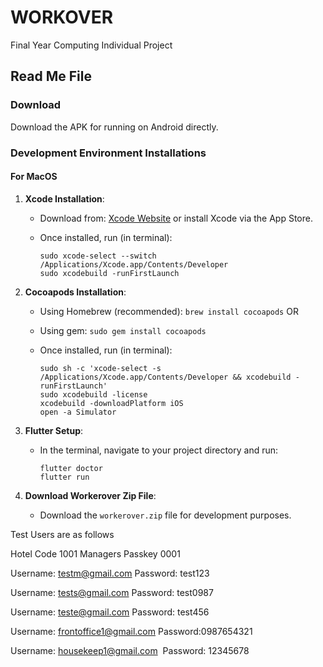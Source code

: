 # WORKOVER
Final Year Computing Individual Project

## Read Me File

### Download
Download the APK for running on Android directly.

### Development Environment Installations

#### For MacOS
1. **Xcode Installation**:
   - Download from: [Xcode Website](https://developer.apple.com/xcode/) or install Xcode via the App Store.
   - Once installed, run (in terminal):

     ```
     sudo xcode-select --switch /Applications/Xcode.app/Contents/Developer
     sudo xcodebuild -runFirstLaunch
     ```

2. **Cocoapods Installation**:
   - Using Homebrew (recommended): `brew install cocoapods`
     OR
   - Using gem: `sudo gem install cocoapods`
   - Once installed, run (in terminal):

     ```
     sudo sh -c 'xcode-select -s /Applications/Xcode.app/Contents/Developer && xcodebuild -runFirstLaunch'
     sudo xcodebuild -license
     xcodebuild -downloadPlatform iOS
     open -a Simulator
     ```

3. **Flutter Setup**:
   - In the terminal, navigate to your project directory and run:

     ```
     flutter doctor
     flutter run
     ```

4. **Download Workerover Zip File**:
   - Download the `workerover.zip` file for development purposes.




Test Users are as follows


Hotel Code 1001
Managers Passkey 0001

Username: testm@gmail.com
Password: test123

Username: tests@gmail.com
Password: test0987

Username: teste@gmail.com
Password: test456

Username: frontoffice1@gmail.com
Password:0987654321

Username: housekeep1@gmail.com 
Password: 12345678

